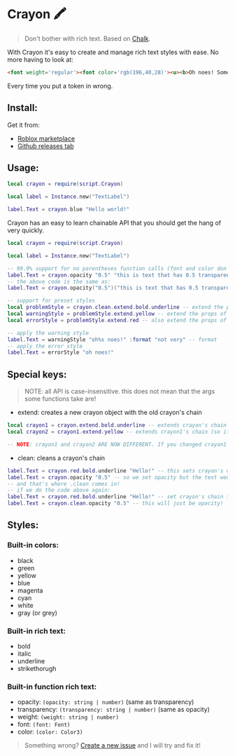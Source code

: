 # Crayon 🖍️
> Don't bother with rich text. Based on [Chalk](https://github.com/chalk/chalk).

With Crayon it's easy to create and manage rich text styles with ease. No more having to look at:
```html
<font weight='regular'><font color='rgb(196,40,28)'><u><b>Oh noes! Something went</b></u></font></font><font weight='regular'><i><fnot color='rgb(196,40,28)'><u><b> very </b></u></font></i></font><font weight='regular'><font color='rgb(196,40,28)'><u><b>wrong!</b></u></font></font>
```
Every time you put a token in wrong.

## Install:
 Get it from:
 - [Roblox marketplace](https://create.roblox.com/marketplace/models)
 - [Github releases tab](https://github.com/Almost89/Crayon/releases)

## Usage:
```lua
local crayon = require(script.Crayon)

local label = Instance.new("TextLabel")

label.Text = crayon.blue "Hello world!"
```
Crayon has an easy to learn chainable API that you should get the hang of very quickly.
```lua
local crayon = require(script.Crayon)

local label = Instance.new("TextLabel")

-- 99.9% support for no parentheses function calls (font and color don't support it)
label.Text = crayon.opacity "0.5" "this is text that has 0.5 transparency!"
-- the above code is the same as:
label.Text = crayon.opacity("0.5")("this is text that has 0.5 transparency!")

-- support for preset styles
local problemStyle = crayon.clean.extend.bold.underline -- extend the props of crayon (bc it just got cleaned there are none)
local warningStyle = problemStyle.extend.yellow -- extend the props of problemStyle
local errorStyle = problemStyle.extend.red -- also extend the props of problemStyle

-- apply the warning style
label.Text = warningStyle "oh%s noes!" :format "not very" -- format
-- apply the error style
label.Text = errorStyle "oh noes!"
```
## Special keys:
> NOTE: all API is case-insensitive. this does not mean that the args some functions take are!
- extend: creates a new crayon object with the old crayon's chain
```lua
local crayon1 = crayon.extend.bold.underline -- extends crayon's chain (which should has nothing in) with bold and underline
local crayon2 = crayon1.extend.yellow -- extends crayon1's chain (so it has bold and underline) with yellow

-- NOTE: crayon1 and crayon2 ARE NOW DIFFERENT. If you changed crayon1's chain crayon2 does NOT UPDATE!
```
- clean: cleans a crayon's chain
```lua
label.Text = crayon.red.bold.underline "Hello!" -- this sets crayon's chain to red, bold and underlined
label.Text = crayon.opacity "0.5" -- so we set opacity but the text would still be red, bold and underlined bc the chain never got reset
-- and that's where .clean comes in!
-- if we do the code above again:
label.Text = crayon.red.bold.underline "Hello!" -- set crayon's chain to red, bold and underlined
label.Text = crayon.clean.opacity "0.5" -- this will just be opacity!
```
## Styles:
### Built-in colors:
- black
-	green
- yellow
- blue
- magenta
- cyan
- white
- gray (or grey)
### Built-in rich text:
- bold
- italic
- underline
- strikethorugh
### Built-in function rich text:
- opacity: `(opacity: string | number)` (same as transparency)
- transparency: `(transparency: string | number)` (same as opacity)
- weight: `(weight: string | number)`
- font: `(font: Font)`
- color: `(color: Color3)`

> Something wrong? [Create a new issue](https://github.com/Almost89/Crayon/issues/new) and I will try and fix it!
